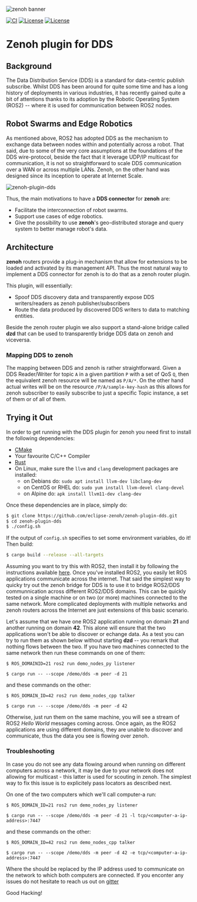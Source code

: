 ![zenoh banner](http://zenoh.io/img/zenoh-dragon-small.png)

[![CI](https://github.com/eclipse-zenoh/zenoh-plugin-dds/workflows/Rust/badge.svg)](https://github.com/eclipse-zenoh/zenoh-plugin-dds/actions?query=workflow%3ARust)
[![License](https://img.shields.io/badge/License-EPL%202.0-blue)](https://choosealicense.com/licenses/epl-2.0/)
[![License](https://img.shields.io/badge/License-Apache%202.0-blue.svg)](https://opensource.org/licenses/Apache-2.0)

# Zenoh plugin for DDS

## Background
The Data Distribution Service (DDS) is a standard for data-centric publish subscribe. Whilst DDS has been around for quite some time and has a long history of deployments in various industries, it has recently gained quite a bit of attentions thanks to its adoption by the Robotic Operating System (ROS2) -- where it is used for communication between ROS2 nodes.

## Robot Swarms and Edge Robotics
As mentioned above, ROS2 has adopted DDS as the mechanism to exchange data between nodes within and potentially across a robot. That said, due to some of the very core assumptions at the foundations of the DDS wire-protocol, beside the fact that it  leverage UDP/IP multicast for communication,  it is not so straightforward to scale DDS communication over a WAN or across multiple LANs.  Zenoh, on the other hand was designed since its inception to operate at Internet Scale.

![zenoh-plugin-dds](http://zenoh.io/img/wiki/zenoh-plugin-dds.png)

Thus, the main motivations to have a **DDS connector** for **zenoh** are:

- Facilitate the interconnection of robot swarms.
- Support use cases of edge robotics.
- Give the possibility to use **zenoh**'s geo-distributed storage and query system to better manage robot's data.

## Architecture
**zenoh** routers provide a plug-in mechanism that allow for extensions to be loaded and activated by its management API. Thus the most natural way to implement a DDS connector for zenoh is to do that as a zenoh router plugin.

This plugin, will essentially:

- Spoof DDS discovery data and transparently expose DDS writers/readers as zenoh publisher/subscribers
- Route the data produced by discovered DDS writers to data to matching entities.

Beside the zenoh router plugin we also support a stand-alone bridge called **dzd** that can be used to transparently bridge DDS data on zenoh and viceversa.

### Mapping DDS to zenoh
The mapping between DDS and zenoh is rather straightforward. Given a DDS Reader/Writer for topic ```A``` in a given partition ```P``` with a set of QoS ```Q```, then the equivalent zenoh resource will be named as ```P/A/*```. On the other hand actual writes will be on the resource ```/P/A/sample-key-hash``` as this allows for zenoh subscriber to easily subscribe to just a specific Topic instance, a set of them or of all of them.


## Trying it Out
In order to get running with the DDS plugin for zenoh you need first to install the following dependencies:

- [CMake](https://cmake.org/download/)
- Your favourite C/C++ Compiler
- [Rust](https://www.rust-lang.org/tools/install)
- On Linux, make sure the `llvm` and `clang` development packages are installed:
   - on Debians do: `sudo apt install llvm-dev libclang-dev`
   - on CentOS or RHEL do: `sudo yum install llvm-devel clang-devel`
   - on Alpine do: `apk install llvm11-dev clang-dev`

Once these dependencies are in place, simply do:

```bash
$ git clone https://github.com/eclipse-zenoh/zenoh-plugin-dds.git
$ cd zenoh-plugin-dds
$ ./config.sh
```
If the output of `config.sh` specifies to set some environment variables, do it!
Then build:
```bash
$ cargo build --release --all-targets
```

Assuming you want to try this with ROS2, then install it by following the instructions available [here](https://index.ros.org/doc/ros2/Installation/Foxy/).
Once you've installed ROS2, you easily let ROS applications communicate across the internet.
That said the simplest way to quicky try out the zenoh bridge for DDS is to use it to bridge ROS2/DDS communnication across different ROS2/DDS domains.
This can be quickly tested on a single machine or on two (or more) machines connected to the same network. More complicated deployments with
multiple networks and zenoh routers across the Internet are just extensions of this basic scenario.

Let's assume that we have one ROS2 application running on domain **21** and another running on domain **42**. This alone will ensure
that the two applications won't be able to discover or echange data. As a test you can try to run them as shown below without
starting **dzd**  -- you remark  that nothing flows between the two. If you have two machines connected to the same network then run
these commands on one of them:


```
$ ROS_DOMAINID=21 ros2 run demo_nodes_py listener

$ cargo run -- --scope /demo/dds -m peer -d 21
```

and these commands on the other:

```
$ ROS_DOMAIN_ID=42 ros2 run demo_nodes_cpp talker

$ cargo run -- --scope /demo/dds -m peer -d 42
```

Otherwise, just run them on the same machine, you will see a stream of ROS2 *Hello World* messages coming across. Once again, as the ROS2 applications are using different domains, they are unable to discover and communicate, thus the data you see is flowing over zenoh.

### Troubleshooting
In case you do not see any data flowing around when running  on different computers across a network, it may be due to your network does not allowing for multicast - this latter is used for scouting in zenoh. The simplest way to fix this issue is to explicitely pass locators as described next.

On one of the two computers which we'll call computer-a run:

```
$ ROS_DOMAIN_ID=21 ros2 run demo_nodes_py listener

$ cargo run -- --scope /demo/dds -m peer -d 21 -l tcp/<computer-a-ip-address>:7447
```

and these commands on the other:

```
$ ROS_DOMAIN_ID=42 ros2 run demo_nodes_cpp talker

$ cargo run -- --scope /demo/dds -m peer -d 42 -e tcp/<computer-a-ip-address>:7447
```

Where the <computer-a-ip-address> should be replaced by the IP address used to communicate on the
network to which both computers are connected. If you enconter any issues do not hesitate
to reach us out on [gitter](http://gitter.im/atolab/zenoh)

Good Hacking!
